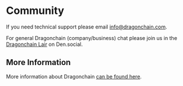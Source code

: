 # Community

If you need technical support please email info@dragonchain.com.

For general Dragonchain (company/business) chat please join us in the [Dragonchain Lair](https://den.social/l/Dragonchain/) on Den.social.

## More Information

More information about Dragonchain [can be found here](https://docs.dragonchain.com/).
